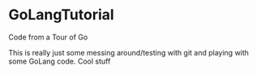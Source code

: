 GoLangTutorial
==============

Code from a Tour of Go


This is really just some messing around/testing with git and playing with some GoLang code. Cool stuff
